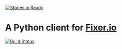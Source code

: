 [![Stories in Ready](https://badge.waffle.io/amatellanes/fixerio.png?label=ready&title=Ready)](https://waffle.io/amatellanes/fixerio)
# A Python client for [Fixer.io](http://fixer.io/)

[![Build Status](https://travis-ci.org/amatellanes/fixerio.svg?branch=master)](https://travis-ci.org/amatellanes/fixerio)
